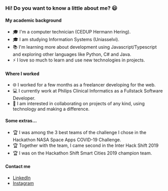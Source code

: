 ### Hi! Do you want to know a little about me? :smiley:

#### My academic background
- :mortar_board: I'm a computer technician (CEDUP Hermann Hering).
- :mortar_board: I am studying Information Systems (Uniasselvi).
- :books: I'm learning more about development using Javascript/Typescript and exploring other languages like Python, C# and Java.
- ⚡ I love so much to learn and use new technologies in projects.

#### Where I worked
- :globe_with_meridians: I worked for a few months as a freelancer developing for the web.
- :computer: I currently work at Philips Clinical Informatics as a Fullstack Software Developer.
- :rocket: I am interested in collaborating on projects of any kind, using technology and making a difference.

#### Some extras...
- :trophy: I was among the 3 best teams of the challenge I chose in the Hackathon NASA Space Apps COVID-19 Challenge.
- :trophy: Together with the team, I came second in the Inter Hack Shift 2019
- :trophy: I was on the Hackathon Shift Smart Cities 2019 champion team.

#### Contact me
- [LinkedIn](https://www.linkedin.com/in/ruan-scherer/)
- [Instagram](https://www.instagram.com/ruan.scherer/?hl=pt-br)
